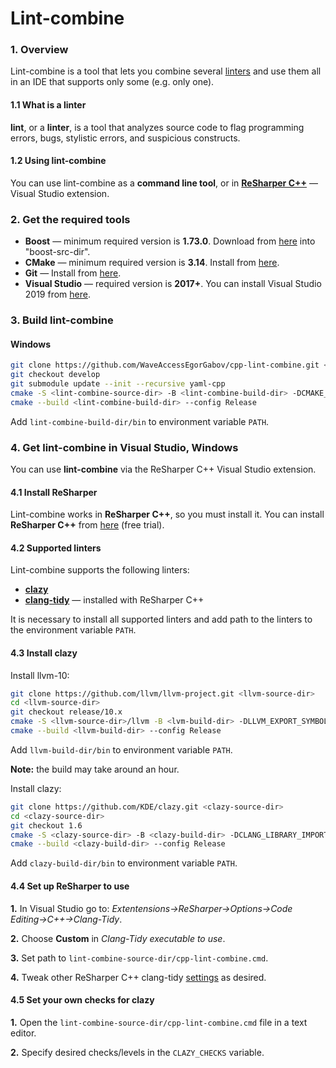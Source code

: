 # Lint-combine

### 1. Overview
Lint-combine is a tool that lets you combine several [linters](https://en.wikipedia.org/wiki/Lint_(software)) and use them all in an IDE that supports only some (e.g. only one).
#### 1.1 What is a linter
**lint**, or a **linter**, is a tool that analyzes source code to flag programming errors, bugs, stylistic errors, and suspicious constructs. 
#### 1.2 Using lint-combine
You can use lint-combine as a **command line tool**, or in [**ReSharper C++**](https://www.jetbrains.com/resharper-cpp/) — Visual Studio extension. 

### 2. Get the required tools 
- **Boost** — minimum required version is **1.73.0**. Download from [here](https://www.boost.org/users/history/version_1_73_0.html) into "boost-src-dir".
- **CMake** — minimum required version is **3.14**. Install from [here](https://cmake.org/download/).
- **Git** — Install from [here](https://git-scm.com/download).
- **Visual Studio** — required version is **2017+**. You can install Visual Studio 2019 from [here](https://visualstudio.microsoft.com/downloads/).

### 3. Build lint-combine  
#### Windows
```sh
git clone https://github.com/WaveAccessEgorGabov/cpp-lint-combine.git <lint-combine-source-dir>
git checkout develop
git submodule update --init --recursive yaml-cpp
cmake -S <lint-combine-source-dir> -B <lint-combine-build-dir> -DCMAKE_PREFIX_PATH=<boost-src-dir>
cmake --build <lint-combine-build-dir> --config Release
```

Add `lint-combine-build-dir/bin` to environment variable `PATH`.

### 4. Get lint-combine in Visual Studio, Windows
You can use **lint-combine** via the ReSharper C++ Visual Studio extension. 
#### 4.1 Install ReSharper 
Lint-combine works in **ReSharper C++**, so you must install it. 
You can install **ReSharper C++** from [here](https://www.jetbrains.com/resharper-cpp/) (free trial).
#### 4.2 Supported linters
Lint-combine supports the following linters:
- **[clazy](https://github.com/KDE/clazy)**
- **[clang-tidy](https://clang.llvm.org/extra/clang-tidy/)** — installed with ReSharper C++

It is necessary to install all supported linters and add path to the linters to the environment variable `PATH`. 

#### 4.3 Install clazy
Install llvm-10:
```sh
git clone https://github.com/llvm/llvm-project.git <llvm-source-dir>
cd <llvm-source-dir>
git checkout release/10.x
cmake -S <llvm-source-dir>/llvm -B <lvm-build-dir> -DLLVM_EXPORT_SYMBOLS_FOR_PLUGINS=ON -A x64 -Thost=x64 -DLLVM_ENABLE_PROJECTS=clang 
cmake --build <llvm-build-dir> --config Release
```

Add `llvm-build-dir/bin` to environment variable `PATH`.

**Note:** the build may take around an hour.

Install clazy:

```sh
git clone https://github.com/KDE/clazy.git <clazy-source-dir>
cd <clazy-source-dir>
git checkout 1.6
cmake -S <clazy-source-dir> -B <clazy-build-dir> -DCLANG_LIBRARY_IMPORT=<llvm-build-dir>/lib/clang.lib
cmake --build <clazy-build-dir> --config Release
```

Add `clazy-build-dir/bin` to environment variable `PATH`.

#### 4.4 Set up ReSharper to use
**1.** In Visual Studio go to: *Extentensions→ReSharper→Options→Code Editing→C++→Clang-Tidy*.

**2.** Choose **Custom** in *Clang-Tidy executable to use*.

**3.** Set path to `lint-combine-source-dir/cpp-lint-combine.cmd`.

**4.** Tweak other ReSharper C++ clang-tidy [settings](https://www.jetbrains.com/help/resharper/Clang_Tidy_Integration.html) as desired.

#### 4.5 Set your own checks for clazy
**1.** Open the `lint-combine-source-dir/cpp-lint-combine.cmd` file in a text editor.
 
**2.** Specify desired checks/levels in the ```CLAZY_CHECKS``` variable.
